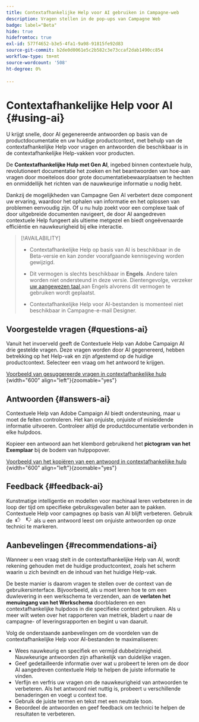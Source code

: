 ```yaml
---
title: Contextafhankelijke Help voor AI gebruiken in Campagne-web
description: Vragen stellen in de pop-ups van Campagne Web
badge: label="Beta"
hide: true
hidefromtoc: true
exl-id: 577f4652-b3e5-4fa1-9a98-91815fe92d83
source-git-commit: b2de0d0061e5c2b582c3e73ccaf2dab1490cc854
workflow-type: tm+mt
source-wordcount: '508'
ht-degree: 0%

---
```


# Contextafhankelijke Help voor AI {#using-ai}

U krijgt snelle, door AI gegenereerde antwoorden op basis van de productdocumentatie en uw huidige productcontext, met behulp van de contextafhankelijke Help voor vragen en antwoorden die beschikbaar is in de contextafhankelijke Help-vakken voor producten.

De **Contextafhankelijke Hulp met Gen AI**, ingebed binnen contextuele hulp, revolutioneert documentatie het zoeken en het beantwoorden van hoe-aan vragen door moeiteloos door grote documentatiebewaarplaatsen te hechten en onmiddellijk het richten van de nauwkeurige informatie u nodig hebt.

Dankzij de mogelijkheden van Campagne Gen AI verbetert deze component uw ervaring, waardoor het ophalen van informatie en het oplossen van problemen eenvoudig zijn. Of u nu hulp zoekt voor een complexe taak of door uitgebreide documenten navigeert, de door AI aangedreven contextuele Help fungeert als ultieme metgezel en biedt ongeëvenaarde efficiëntie en nauwkeurigheid bij elke interactie.

<!--
[Animation showing AI-powered contextual help in action](assets/do-not-localize/CH+AI-BETA.gif)-->

>[!AVAILABILITY]
>
>* Contextafhankelijke Help op basis van AI is beschikbaar in de Beta-versie en kan zonder voorafgaande kennisgeving worden gewijzigd.
>
>* Dit vermogen is slechts beschikbaar in **Engels**. Andere talen worden niet ondersteund in deze versie. Dientengevolge, verzeker [ uw aangewezen taal ](connect-to-campaign.md#language-pref) aan Engels alvorens dit vermogen te gebruiken wordt geplaatst.
>
>* Contextafhankelijke Help voor AI-bestanden is momenteel niet beschikbaar in Campagne-e-mail Designer.

<!--
## Consent {#consent-ai}

Campaign knowledge assistant embedded in the contextual help boxes uses AI. Your use of this capability constitutes consent that the information you provide in your session will be collected, used, disclosed, and retained by Adobe in accordance with the terms of Adobe's Customer Feedback Program. Please do not provide any personal information about yourself or other parties (including your name or contact information) in the knowledge assistant.

## Privacy {#privacy-ai}

Your data is encrypted and private following our standard data protection practices. Learn more about [Adobe Privacy Policies](https://www.adobe.com/privacy/policy.html){target="_blank"}.

The knowledge assistant AI capability does not use your data to train our models. We do not allow any partners or third parties to use your data for training their models or any other purpose.

For information specific to Adobe AI policies in Experience Cloud apps and solutions, refer to [this page](https://business.adobe.com/products/sensei/adobe-sensei.html){target="_blank"}.
-->

## Voorgestelde vragen {#questions-ai}

Vanuit het invoerveld geeft de Contextuele Help van Adobe Campaign AI drie gestelde vragen. Deze vragen worden door AI gegenereerd, hebben betrekking op het Help-vak en zijn afgestemd op de huidige productcontext. Selecteer een vraag om het antwoord te krijgen.

[ Voorbeeld van gesuggereerde vragen in contextafhankelijke hulp ](assets/do-not-localize/suggested-questions.png){width="600" align="left"}{zoomable="yes"}

## Antwoorden {#answers-ai}

Contextuele Help van Adobe Campaign AI biedt ondersteuning, maar u moet de feiten controleren. Het kan onjuiste, onjuiste of misleidende informatie uitvoeren. Controleer altijd de productdocumentatie verbonden in elke hulpdoos.

Kopieer een antwoord aan het klembord gebruikend het **pictogram van het Exemplaar** bij de bodem van hulppopover.

[ Voorbeeld van het kopiëren van een antwoord in contextafhankelijke hulp ](assets/do-not-localize/copy-answer.png){width="600" align="left"}{zoomable="yes"}

## Feedback {#feedback-ai}

Kunstmatige intelligentie en modellen voor machinaal leren verbeteren in de loop der tijd om specifieke gebruiksgevallen beter aan te pakken. Contextuele Help voor campagnes op basis van AI blijft verbeteren. Gebruik de <img src="assets/do-not-localize/thumb.png" width="10%"/> als u een antwoord leest om onjuiste antwoorden op onze technici te markeren.

## Aanbevelingen {#recommendations-ai}

Wanneer u een vraag stelt in de contextafhankelijke Help van AI, wordt rekening gehouden met de huidige productcontext, zoals het scherm waarin u zich bevindt en de inhoud van het huidige Help-vak.

De beste manier is daarom vragen te stellen over de context van de gebruikersinterface. Bijvoorbeeld, als u moet leren hoe te om een duwlevering in een werkschema te verzenden, aan de **verlaten het menuingang van het Werkschema** doorbladeren en een contextafhankelijke hulpdoos in die specifieke context gebruiken. Als u meer wilt weten over het rapporteren van metriek, bladert u naar de campagne- of leveringsrapporten en begint u van daaruit.

Volg de onderstaande aanbevelingen om de voordelen van de contextafhankelijke Help voor AI-bestanden te maximaliseren:

* Wees nauwkeurig en specifiek en vermijd dubbelzinnigheid. Nauwkeurige antwoorden zijn afhankelijk van duidelijke vragen.
* Geef gedetailleerde informatie over wat u probeert te leren om de door AI aangedreven contextuele Help te helpen de juiste informatie te vinden.
* Verfijn en verfris uw vragen om de nauwkeurigheid van antwoorden te verbeteren. Als het antwoord niet nuttig is, probeert u verschillende benaderingen en voegt u context toe.
* Gebruik de juiste termen en tekst met een neutrale toon.
* Beoordeel de antwoorden en geef feedback om technici te helpen de resultaten te verbeteren.